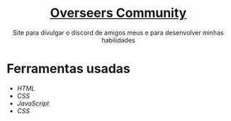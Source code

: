<h1 align="center">
    <a href="https://overseers.netlify.app/#" target="__blank">Overseers Community</a>
</h1>
<p align="center">Site para divulgar o discord de amigos meus e para desenvolver minhas habilidades</p>
<h1>Ferramentas usadas</h1>
<ul>
<li><i class="uil uil-html5">HTML</i></li>
<li><i class="uil uil-css3-simple">CSS</i></li>
<li><i class="uil uil-java-script">JavaScript</i></li>
<li><i class="uil uil-bootstrap-fill">CSS</i></li>
</ul>
